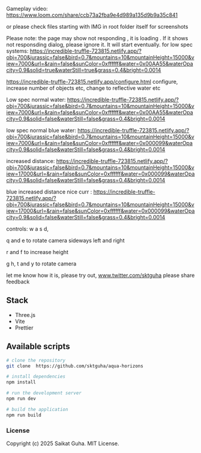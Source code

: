 Gameplay video: https://www.loom.com/share/ccb73a2fba9e4d989a135d9b9a35c841

or please check files starting with IMG in root folder itself for screenshots 

Please note: the page may show not responding , it is loading . If it shows not responsding dialog, please ignore it. It will start eventually.
for low spec systems: 
https://incredible-truffle-723815.netlify.app/?obj=700&jurassic=false&bird=0.7&mountains=10&mountainHeight=15000&view=7000&url=&rain=false&sunColor=0xffffff&water=0x00AA55&waterOpacity=0.9&solid=true&waterStill=true&grass=0.4&bright=0.0014

https://incredible-truffle-723815.netlify.app/configure.html
configure, increase number of objects etc, change to reflective water etc

Low spec normal water: 
https://incredible-truffle-723815.netlify.app/?obj=700&jurassic=false&bird=0.7&mountains=10&mountainHeight=15000&view=7000&url=&rain=false&sunColor=0xffffff&water=0x00AA55&waterOpacity=0.9&solid=false&waterStill=false&grass=0.4&bright=0.0014

low spec normal blue water: 
https://incredible-truffle-723815.netlify.app/?obj=700&jurassic=false&bird=0.7&mountains=10&mountainHeight=15000&view=7000&url=&rain=false&sunColor=0xffffff&water=0x000099&waterOpacity=0.9&solid=false&waterStill=false&grass=0.4&bright=0.0014

increased distance:
https://incredible-truffle-723815.netlify.app/?obj=700&jurassic=false&bird=0.7&mountains=10&mountainHeight=15000&view=17000&url=&rain=false&sunColor=0xffffff&water=0x000099&waterOpacity=0.9&solid=false&waterStill=false&grass=0.4&bright=0.0014

blue increased distance nice curr :
https://incredible-truffle-723815.netlify.app/?obj=700&jurassic=false&bird=0.7&mountains=10&mountainHeight=15000&view=17000&url=&rain=false&sunColor=0xffffff&water=0x000099&waterOpacity=0.9&solid=false&waterStill=false&grass=0.4&bright=0.0014

controls: w a s d, 

q and e to rotate camera sideways left and right

r and f to increase height

g h, t and y to rotate camera

let me know how it is, please try out, www.twitter.com/sktguha please share feedback

## Stack

- Three.js
- Vite
- Prettier

## Available scripts

```bash
# clone the repository
git clone  https://github.com/sktguha/aqua-horizons
```

```bash
# install dependencies
npm install
```

```bash
# run the development server
npm run dev
```

```bash
# build the application
npm run build
```

### License

Copyright (c) 2025 Saikat Guha. MIT License.
